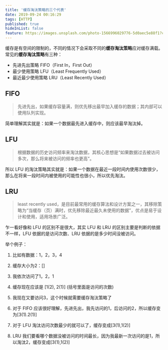 ```yaml
---
title: '缓存淘汰策略的三个代表'
date: 2019-09-24 00:16:29
tags: [HTTP]
published: true
hideInList: false
feature: https://images.unsplash.com/photo-1566996029776-5d0aec5e88f1?crop=entropy&cs=tinysrgb&fit=crop&fm=jpg&h=600&ixlib=rb-1.2.1&q=80&w=1200
---
```

  缓存是有空间的限制的，不同的情况下会采取不同的**缓存淘汰策略**应对缓存满载。常见的**缓存淘汰策略**有三种：
- 先进先出策略 FIFO（First In，First Out）
- 最少使用策略 LFU（Least Frequently Used）
- 最近最少使用策略 LRU（Least Recently Used）

## FIFO
> 先进先出，如果缓存容量满，则优先移出最早加入缓存的数据；其内部可以使用队列实现。

简单理解其实就是：如果一个数据最先进入缓存中，则应该最早淘汰掉。

## LFU
> 根据数据的历史访问频率来淘汰数据，其核心思想是“如果数据过去被访问多次，那么将来被访问的频率也更高”。

所以 LFU 的淘汰策略其实就是：如果一个数据在最近一段时间内使用次数很少，那么在将来一段时间内被使用的可能性也很小，所以优先淘汰。

## LRU
> least recently used，是目前最常用的缓存算法和设计方案之一，其移除策略为“当缓存（页）满时，优先移除最近最久未使用的数据”，优点是易于设计和使用，适用场景广泛。

乍一看好像和 LFU 的区别不是很大，其实 LFU 和 LRU 的区别主要是判断的依据不一样，LFU 依据的是访问次数、LRU 依据的是多少时间没被访问。

举个例子：
1. 比如有数据：1，2，3，4
2. 缓存大小为2：[]
3. 我依次访问了1，2，1
4. 缓存现在应该是 [1(2), 2(1)] (括号里面是访问的次数)
5. 我现在又要访问3，这个时候就需要缓存淘汰策略了

1. 对于 FIFO 应该很好理解，先进先出，我先访问的1，后访问的2，所以缓存变为[3(1).2(1)]
2. 对于 LFU 淘汰访问次数最少的就可以了，缓存变成[3(1),1(2)]
3. LRU 我们要看哪个数据没被访问的时间最长，因为我最新一次访问的是1，所以淘汰2，缓存变成[3(1),1(2)]


